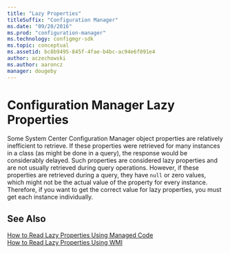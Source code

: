 ```yaml
---
title: "Lazy Properties"
titleSuffix: "Configuration Manager"
ms.date: "09/20/2016"
ms.prod: "configuration-manager"
ms.technology: configmgr-sdk
ms.topic: conceptual
ms.assetid: bc8b9495-845f-4fae-b4bc-ac94e6f091e4
author: aczechowski
ms.author: aaroncz
manager: dougeby
---
```

# Configuration Manager Lazy Properties
Some System Center Configuration Manager object properties are relatively inefficient to retrieve. If these properties were retrieved for many instances in a class (as might be done in a query), the response would be considerably delayed. Such properties are considered lazy properties and are not usually retrieved during query operations. However, if these properties are retrieved during a query, they have `null` or zero values, which might not be the actual value of the property for every instance. Therefore, if you want to get the correct value for lazy properties, you must get each instance individually.  

## See Also  
 [How to Read Lazy Properties Using Managed Code](../../../develop/core/understand/how-to-read-lazy-properties-by-using-managed-code.md)   
 [How to Read Lazy Properties Using WMI](../../../develop/core/understand/how-to-read-lazy-properties-by-using-wmi.md)

